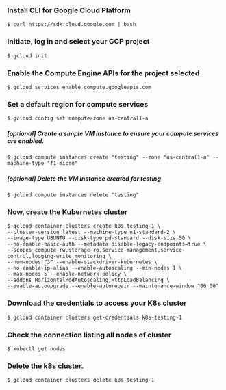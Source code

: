 ### Install CLI for Google Cloud Platform
```
$ curl https://sdk.cloud.google.com | bash
```
### Initiate, log in and select your GCP project
```
$ gcloud init
```
### Enable the Compute Engine APIs for the project selected
```
$ gcloud services enable compute.googleapis.com
```
### Set a default region for compute services
```
$ gcloud config set compute/zone us-central1-a
```
##### [optional] Create a simple VM instance to ensure your compute services are enabled.
```
$ gcloud compute instances create "testing" --zone "us-central1-a" --machine-type "f1-micro"
```
##### [optional] Delete the VM instance created for testing
```
$ gcloud compute instances delete "testing"
```
### Now, create the Kubernetes cluster
```
$ gcloud container clusters create k8s-testing-1 \
--cluster-version latest --machine-type n1-standard-2 \
--image-type UBUNTU --disk-type pd-standard --disk-size 50 \
--no-enable-basic-auth --metadata disable-legacy-endpoints=true \
--scopes compute-rw,storage-ro,service-management,service-control,logging-write,monitoring \
--num-nodes "3" --enable-stackdriver-kubernetes \
--no-enable-ip-alias --enable-autoscaling --min-nodes 1 \
--max-nodes 5 --enable-network-policy \
--addons HorizontalPodAutoscaling,HttpLoadBalancing \
--enable-autoupgrade --enable-autorepair --maintenance-window "06:00"
```
### Download the credentials to access your K8s cluster
```
$ gcloud container clusters get-credentials k8s-testing-1
```
### Check the connection listing all nodes of cluster
```
$ kubectl get nodes
```
### Delete the k8s cluster.
```
$ gcloud container clusters delete k8s-testing-1
```
